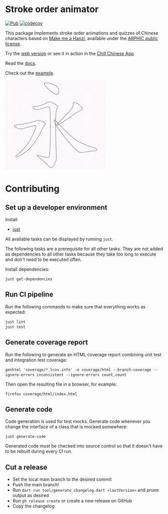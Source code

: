 # Stroke order animator

[![Pub](https://img.shields.io/pub/v/stroke_order_animator.svg)](https://pub.dev/packages/stroke_order_animator)
[![codecov](https://codecov.io/github/chill-chinese/stroke-order-animator/graph/badge.svg?token=NJ011RT2X0)](https://codecov.io/github/chill-chinese/stroke-order-animator)

This package implements stroke order animations and quizzes of Chinese characters based on
[Make me a Hanzi](https://github.com/skishore/makemeahanzi), available under the [ARPHIC public license](ARPHICPL.txt).

Try the [web version](https://chill-chinese.github.io/stroke-order-animator) or see it in action in the [Chill Chinese App](https://chill-chinese.com).

Read the [docs](https://pub.dev/documentation/stroke_order_animator/latest/stroke_order_animator/stroke_order_animator-library.html).

Check out the [example](example/lib/main.dart).

![](doc/output.gif)

# Contributing

## Set up a developer environment

Install

- [just](https://github.com/casey/just)

All available tasks can be displayed by running `just`.

The following tasks are a prerequisite for all other tasks.
They are not added as dependencies to all other tasks because they take
too long to execute and don't need to be executed often.

Install dependencies:

    just get-dependencies

## Run CI pipeline

Run the following commands to make sure that everything works as expected:

    just lint
    just test

## Generate coverage report

Run the following to generate an HTML coverage report combining unit test and integration test coverage:

    genhtml 'coverage/*_lcov.info' -o coverage/html --branch-coverage --ignore-errors inconsistent --ignore-errors count,count

Then open the resulting file in a browser, for example:

    firefox coverage/html/index.html

## Generate code

Code generation is used for test mocks.
Generate code whenever you change the interface of a class that is mocked
somewhere:

    just generate-code

Generated code must be checked into source control so that it doesn't have to
be rebuilt during every CI run.

## Cut a release

- Set the local main branch to the desired commit
- Push the main branch!
- Run `dart run tool/generate_changelog.dart <lastVersion>` and prune output
  as desired
- Run `gh release create` or create a new release on GitHub
- Copy the changelog
